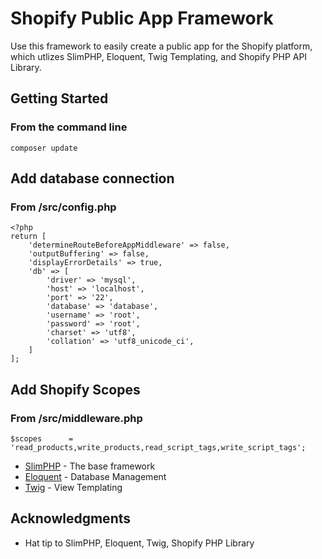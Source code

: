 # Shopify Public App Framework

Use this framework to easily create a public app for the Shopify platform, which utlizes SlimPHP, Eloquent, Twig Templating, and Shopify PHP API Library.

## Getting Started

### From the command line

```
composer update
```

## Add database connection
### From /src/config.php

```
<?php
return [
    'determineRouteBeforeAppMiddleware' => false,
    'outputBuffering' => false,
    'displayErrorDetails' => true,
    'db' => [
        'driver' => 'mysql',
        'host' => 'localhost',
        'port' => '22',
        'database' => 'database',
        'username' => 'root',
        'password' => 'root',
        'charset' => 'utf8',
        'collation' => 'utf8_unicode_ci',
    ]
];
```

## Add Shopify Scopes
### From /src/middleware.php
```
$scopes      = 'read_products,write_products,read_script_tags,write_script_tags';
```

* [SlimPHP](https://www.slimframework.com/) - The base framework
* [Eloquent](https://laravel.com/docs/5.5/eloquent) - Database Management
* [Twig](https://twig.symfony.com/doc/2.x/) - View Templating

## Acknowledgments

* Hat tip to SlimPHP, Eloquent, Twig, Shopify PHP Library
